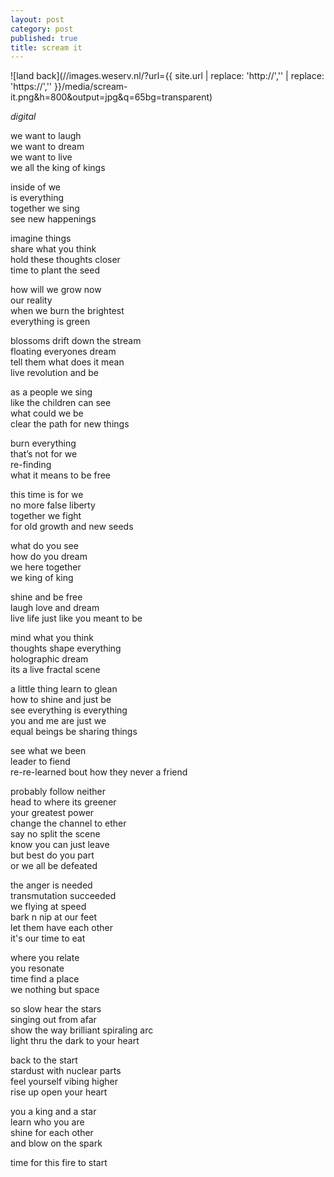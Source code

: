```yaml
---
layout: post
category: post
published: true
title: scream it
---
```

![land back](//images.weserv.nl/?url={{ site.url | replace: 'http://','' | replace: 'https://','' }}/media/scream-it.png&h=800&output=jpg&q=65bg=transparent)  
<!--more-->
<span class='date fr'>*digital*</span><br>
  
  
we want to laugh  
we want to dream  
we want to live  
we all the king of kings  
  
inside of we  
is everything  
together we sing  
see new happenings  
  
imagine things  
share what you think  
hold these thoughts closer  
time to plant the seed  
  
how will we grow now    
our reality  
when we burn the brightest  
everything is green  
  
blossoms drift down the stream  
floating everyones dream  
tell them what does it mean  
live revolution and be  
  
as a people we sing  
like the children can see  
what could we be  
clear the path for new things  
  
burn everything  
that’s not for we   
re-finding  
what it means to be free  
  
this time is for we  
no more false liberty  
together we fight  
for old growth and new seeds  
  
what do you see  
how do you dream  
we here together   
we king of king  
  
shine and be free  
laugh love and dream  
live life just like you meant to be  
    
mind what you think  
thoughts shape everything  
holographic dream   
its a live fractal scene  
  
a little thing learn to glean  
how to shine and just be  
see everything is everything  
you and me are just we  
equal beings be sharing things
  
see what we been    
leader to fiend  
re-re-learned bout how they never a friend   
  
probably follow neither  
head to where its greener  
your greatest power  
change the channel to ether  
say no split the scene    
know you can just leave  
but best do you part  
or we all be defeated  
  
the anger is needed  
transmutation succeeded  
we flying at speed    
bark n nip at our feet  
let them have each other  
it's our time to eat    
  
where you relate   
you resonate  
time find a place  
we nothing but space  
      
so slow hear the stars   
singing out from afar  
show the way brilliant spiraling arc   
light thru the dark to your heart  
  
back to the start  
stardust with nuclear parts  
feel yourself vibing higher  
rise up open your heart  
  
you a king and a star  
learn who you are  
shine for each other  
and blow on the spark  
  
time for this fire to start  
